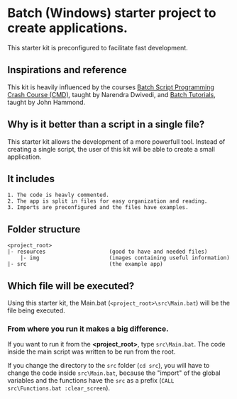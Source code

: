 # Batch (Windows) starter project to create applications.
This starter kit is preconfigured to facilitate fast development.



## Inspirations and reference
This kit is heavily influenced by the courses
[Batch Script Programming Crash Course (CMD)](https://www.udemy.com/course/batch-script-programming/),
taught by Narendra Dwivedi, and
[Batch Tutorials](https://www.youtube.com/playlist?list=PL69BE3BF7D0BB69C4),
taught by John Hammond.



## Why is it better than a script in a single file?
This starter kit allows the development of a more powerfull tool. Instead of
creating a single script, the user of this kit will be able to create a small
application.



## It includes
    1. The code is heavly commented.
    2. The app is split in files for easy organization and reading.
    3. Imports are preconfigured and the files have examples.



## Folder structure
```
<project_root>
|- resources                    (good to have and needed files)
    |- img                      (images containing useful information)
|- src                          (the example app)

```



## Which file will be executed?
Using this starter kit, the Main.bat (``<project_root>\src\Main.bat``) will be
the file being executed.

### From where you run it makes a big difference.

If you want to run it from the **<project_root>**, type ``src\Main.bat``. The code
inside the main script was written to be run from the root.

If you change the directory to the ``src`` folder (``cd src``), you will have to
change the code inside ``src\Main.bat``, because the "import" of the global
variables and the functions have the ``src`` as a prefix
(``CALL src\Functions.bat :clear_screen``).
